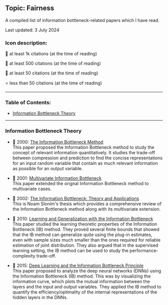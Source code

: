 ## Topic: Fairness

A compiled list of information bottleneck-related papers which I have read.

Last updated: 3 July 2024

### Icon description:

🥇 at least 1k citations (at the time of reading)

🥈 at least 500 citations (at the time of reading)

🥉 at least 50 citations (at the time of reading)

⭐ less than 50 citations (at the time of reading)

----

### Table of Contents:
- [Information Bottleneck Theory](#information-bottleneck-theory)

----

### Information Bottleneck Theory

* 🥇 2000: [The Information Bottleneck Method](https://arxiv.org/pdf/physics/0004057) <br>
This paper proposed the Information Bottleneck method to study the concept of relevant information quantitatively. It studies the trade-off between compression and prediction to find the concise representations for an input random variable that contain as much relevant information as possible for an output variable.

* 🥉 2001: [Multivariate Information Bottleneck](https://arxiv.org/pdf/1301.2270) <br>
This paper extended the orignal Information Bottleneck method to multivariate cases.


* 🥉 2002: [The Information Bottleneck: Theory and Applications](https://www.cs.huji.ac.il/labs/learning/Theses/Slonim_PhD.pdf) <br>
This is Noam Slonim's thesis which provides a comprehensive review of the Information Bottleneck method along with its multivariate extension.

* 🥉 2010: [Learning and Generalization with the Information Bottleneck](https://www.cs.huji.ac.il/labs/learning/Papers/ibgen.pdf) <br>
This paper studied the learning theoretic properties of the Information Bottleneck (IB) method. They proved several finite bounds that showed that the IB method can generalize quite using the plug-in estimates, even with sample sizes much smaller than the ones required for reliable estimation of joint distribution. They also argued that in the supervised learning setting, the IB method can be used to study the performance-complexity trade-off.

* 🥇 2015: [Deep Learning and the Information Bottleneck Principle](https://arxiv.org/pdf/1503.02406) <br>
This paper proposed to analyze the deep neural networks (DNNs) using the Information Bottleneck (IB) method. This was by visualizing the information curve, which plots the mutual information between the layers and the input and output variables. They applied the IB method to quantify the efficiency/optimality of the internal representations of the hidden layers in the DNNs.

